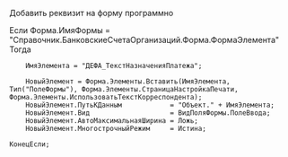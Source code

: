 Добавить реквизит на форму программно

Если Форма.ИмяФормы = "Справочник.БанковскиеСчетаОрганизаций.Форма.ФормаЭлемента" Тогда
		
		ИмяЭлемента = "ДЕФА_ТекстНазначенияПлатежа";
		
		НовыйЭлемент = Форма.Элементы.Вставить(ИмяЭлемента, Тип("ПолеФормы"), Форма.Элементы.СтраницаНастройкаПечати, Форма.Элементы.ИспользоватьТекстКорреспондента);
		НовыйЭлемент.ПутьКДанным			= "Объект." + ИмяЭлемента;
		НовыйЭлемент.Вид					= ВидПоляФормы.ПолеВвода;
		НовыйЭлемент.АвтоМаксимальнаяШирина = Ложь;
		НовыйЭлемент.МногострочныйРежим 	= Истина;
		
	КонецЕсли;
